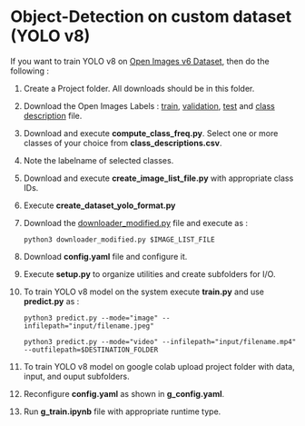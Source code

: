 # Object-Detection on custom dataset (YOLO v8)

If you want to train YOLO v8 on [Open Images v6 Dataset](https://storage.googleapis.com/openimages/web/factsfigures_v7.html), then do the following :

1. Create a Project folder. All downloads should be in this folder.
2. Download the Open Images Labels : [train](https://storage.googleapis.com/openimages/v6/oidv6-train-annotations-bbox.csv), [validation](https://storage.googleapis.com/openimages/v5/validation-annotations-bbox.csv), [test](https://storage.googleapis.com/openimages/v5/test-annotations-bbox.csv) and [class description](https://storage.googleapis.com/openimages/v7/oidv7-class-descriptions.csv) file.
3. Download and execute **compute_class_freq.py**. Select one or more classes of your choice from **class_descriptions.csv**.
4. Note the labelname of selected classes.
5. Download and execute **create_image_list_file.py** with appropriate class IDs.
6. Execute **create_dataset_yolo_format.py**
7. Download the [downloader_modified.py](https://raw.githubusercontent.com/openimages/dataset/master/downloader.py) file and execute as :

       python3 downloader_modified.py $IMAGE_LIST_FILE 

8. Download **config.yaml** file and configure it.
9. Execute **setup.py** to organize utilities and create subfolders for I/O.
10. To train YOLO v8 model on the system execute **train.py** and use **predict.py** as :

        python3 predict.py --mode="image" --infilepath="input/filename.jpeg"

        python3 predict.py --mode="video" --infilepath="input/filename.mp4" --outfilepath=$DESTINATION_FOLDER

12. To train YOLO v8 model on google colab upload project folder with data, input, and ouput subfolders.
13. Reconfigure **config.yaml** as shown in **g_config.yaml**.
14. Run **g_train.ipynb** file with appropriate runtime type.
